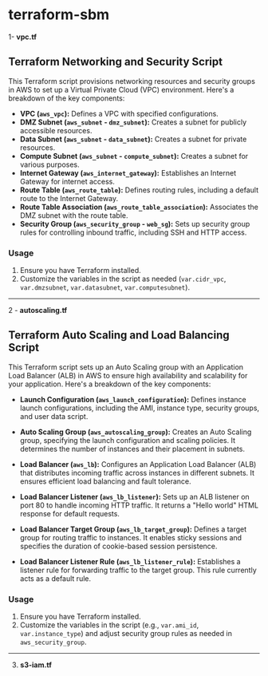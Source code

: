 # terraform-sbm

1- **vpc.tf**

## Terraform Networking and Security Script

This Terraform script provisions networking resources and security groups in AWS to set up a Virtual Private Cloud (VPC) environment. Here's a breakdown of the key components:

- **VPC (`aws_vpc`):** Defines a VPC with specified configurations.
- **DMZ Subnet (`aws_subnet` - `dmz_subnet`):** Creates a subnet for publicly accessible resources.
- **Data Subnet (`aws_subnet` - `data_subnet`):** Creates a subnet for private resources.
- **Compute Subnet (`aws_subnet` - `compute_subnet`):** Creates a subnet for various purposes.
- **Internet Gateway (`aws_internet_gateway`):** Establishes an Internet Gateway for internet access.
- **Route Table (`aws_route_table`):** Defines routing rules, including a default route to the Internet Gateway.
- **Route Table Association (`aws_route_table_association`):** Associates the DMZ subnet with the route table.
- **Security Group (`aws_security_group` - `web_sg`):** Sets up security group rules for controlling inbound traffic, including SSH and HTTP access.

### Usage

1. Ensure you have Terraform installed.
2. Customize the variables in the script as needed (`var.cidr_vpc`, `var.dmzsubnet`, `var.datasubnet`, `var.computesubnet`).
-------------------------------------------------------------------------------------------------------------------------------------
2 - **autoscaling.tf**

## Terraform Auto Scaling and Load Balancing Script


This Terraform script sets up an Auto Scaling group with an Application Load Balancer (ALB) in AWS to ensure high availability and scalability for your application. Here's a breakdown of the key components:

- **Launch Configuration (`aws_launch_configuration`):** Defines instance launch configurations, including the AMI, instance type, security groups, and user data script.

- **Auto Scaling Group (`aws_autoscaling_group`):** Creates an Auto Scaling group, specifying the launch configuration and scaling policies. It determines the number of instances and their placement in subnets.

- **Load Balancer (`aws_lb`):** Configures an Application Load Balancer (ALB) that distributes incoming traffic across instances in different subnets. It ensures efficient load balancing and fault tolerance.

- **Load Balancer Listener (`aws_lb_listener`):** Sets up an ALB listener on port 80 to handle incoming HTTP traffic. It returns a "Hello world" HTML response for default requests.

- **Load Balancer Target Group (`aws_lb_target_group`):** Defines a target group for routing traffic to instances. It enables sticky sessions and specifies the duration of cookie-based session persistence.

- **Load Balancer Listener Rule (`aws_lb_listener_rule`):** Establishes a listener rule for forwarding traffic to the target group. This rule currently acts as a default rule.

### Usage

1. Ensure you have Terraform installed.
2. Customize the variables in the script (e.g., `var.ami_id`, `var.instance_type`) and adjust security group rules as needed in `aws_security_group`.
--------------------------------------------------------------------------------------------------------------------------------------------------------
3. **s3-iam.tf**






